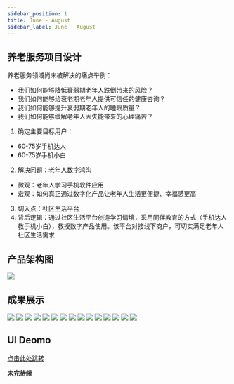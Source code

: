 ```yaml
---
sidebar_position: 1
title: June - August
sidebar_label: June - August
---
```


## 养老服务项目设计
养老服务领域尚未被解决的痛点举例：
* 我们如何能够降低衰弱期老年人跌倒带来的风险？
* 我们如何能够给衰老期老年人提供可信任的健康咨询？
* 我们如何能够提升衰弱期老年人的睡眠质量？
* 我们如何能够缓解老年人因失能带来的心理痛苦？

1. 确定主要目标用户：
* 60-75岁手机达人
* 60-75岁手机小白
2. 解决问题：老年人数字鸿沟
* 微观：老年人学习手机软件应用
* 宏观：如何真正通过数字化产品让老年人生活更便捷、幸福感更高
3. 切入点：社区生活平台
4. 背后逻辑：通过社区生活平台创造学习情境，采用同伴教育的方式（手机达人教手机小白），教授数字产品使用。该平台对接线下商户，可切实满足老年人社区生活需求

## 产品架构图
![](../../static/img/产品架构图.jpeg)

## 成果展示
![](../../static/img/1.jpg)
![](../../static/img/2.jpg)
![](../../static/img/3.jpg)
![](../../static/img/4.jpg)
![](../../static/img/5.jpg)
![](../../static/img/6.jpg)
![](../../static/img/7.jpg)
![](../../static/img/8.jpg)
![](../../static/img/10.jpg)
![](../../static/img/11.jpg)
![](../../static/img/12.jpg)
![](../../static/img/13.jpg)
![](../../static/img/14.jpg)
![](../../static/img/15.jpg)
![](../../static/img/16.jpg)

## UI Deomo
[点击此处跳转](https://www.figma.com/proto/4V8BNAzUZe8BUVTmTvkIhs/%E6%9D%AD%E5%B7%9E%E5%85%BB%E8%80%81%E5%9B%A2%E9%98%9F?node-id=37%3A470&starting-point-node-id=41%3A849)

**未完待续**